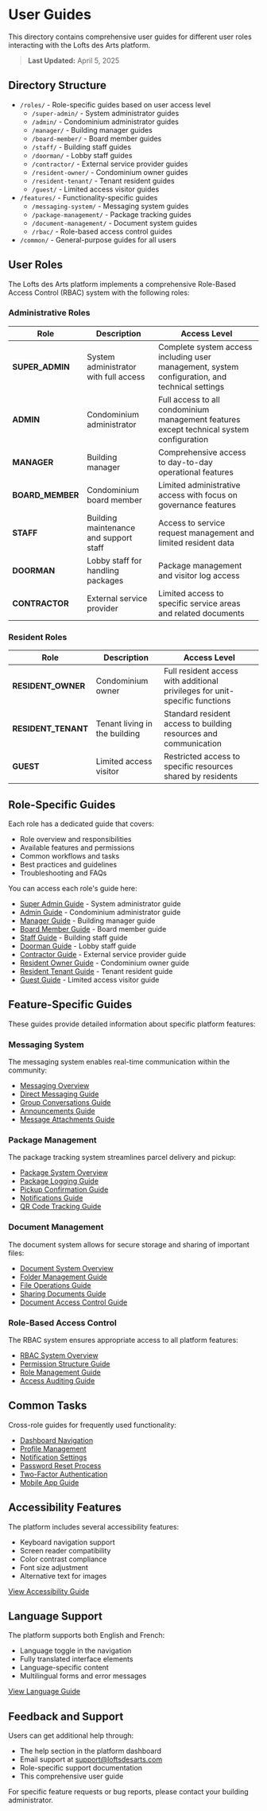 # User Guides

This directory contains comprehensive user guides for different user roles interacting with the Lofts des Arts platform.

> **Last Updated:** April 5, 2025

## Directory Structure

- `/roles/` - Role-specific guides based on user access level
  - `/super-admin/` - System administrator guides
  - `/admin/` - Condominium administrator guides
  - `/manager/` - Building manager guides
  - `/board-member/` - Board member guides
  - `/staff/` - Building staff guides
  - `/doorman/` - Lobby staff guides
  - `/contractor/` - External service provider guides
  - `/resident-owner/` - Condominium owner guides
  - `/resident-tenant/` - Tenant resident guides
  - `/guest/` - Limited access visitor guides
- `/features/` - Functionality-specific guides
  - `/messaging-system/` - Messaging system guides
  - `/package-management/` - Package tracking guides
  - `/document-management/` - Document system guides
  - `/rbac/` - Role-based access control guides
- `/common/` - General-purpose guides for all users

## User Roles

The Lofts des Arts platform implements a comprehensive Role-Based Access Control (RBAC) system with the following roles:

### Administrative Roles

| Role | Description | Access Level |
|------|-------------|--------------|
| **SUPER_ADMIN** | System administrator with full access | Complete system access including user management, system configuration, and technical settings |
| **ADMIN** | Condominium administrator | Full access to all condominium management features except technical system configuration |
| **MANAGER** | Building manager | Comprehensive access to day-to-day operational features |
| **BOARD_MEMBER** | Condominium board member | Limited administrative access with focus on governance features |
| **STAFF** | Building maintenance and support staff | Access to service request management and limited resident data |
| **DOORMAN** | Lobby staff for handling packages | Package management and visitor log access |
| **CONTRACTOR** | External service provider | Limited access to specific service areas and related documents |

### Resident Roles

| Role | Description | Access Level |
|------|-------------|--------------|
| **RESIDENT_OWNER** | Condominium owner | Full resident access with additional privileges for unit-specific functions |
| **RESIDENT_TENANT** | Tenant living in the building | Standard resident access to building resources and communication |
| **GUEST** | Limited access visitor | Restricted access to specific resources shared by residents |

## Role-Specific Guides

Each role has a dedicated guide that covers:

- Role overview and responsibilities
- Available features and permissions
- Common workflows and tasks
- Best practices and guidelines
- Troubleshooting and FAQs

You can access each role's guide here:

- [Super Admin Guide](./roles/super-admin/README.md) - System administrator guide
- [Admin Guide](./roles/admin/README.md) - Condominium administrator guide
- [Manager Guide](./roles/manager/README.md) - Building manager guide
- [Board Member Guide](./roles/board-member/README.md) - Board member guide
- [Staff Guide](./roles/staff/README.md) - Building staff guide
- [Doorman Guide](./roles/doorman/README.md) - Lobby staff guide
- [Contractor Guide](./roles/contractor/README.md) - External service provider guide
- [Resident Owner Guide](./roles/resident-owner/README.md) - Condominium owner guide
- [Resident Tenant Guide](./roles/resident-tenant/README.md) - Tenant resident guide
- [Guest Guide](./roles/guest/README.md) - Limited access visitor guide

## Feature-Specific Guides

These guides provide detailed information about specific platform features:

### Messaging System

The messaging system enables real-time communication within the community:

- [Messaging Overview](./features/messaging-system/overview.md)
- [Direct Messaging Guide](./features/messaging-system/direct-messaging.md)
- [Group Conversations Guide](./features/messaging-system/group-conversations.md)
- [Announcements Guide](./features/messaging-system/announcements.md)
- [Message Attachments Guide](./features/messaging-system/attachments.md)

### Package Management

The package tracking system streamlines parcel delivery and pickup:

- [Package System Overview](./features/package-management/overview.md)
- [Package Logging Guide](./features/package-management/logging.md)
- [Pickup Confirmation Guide](./features/package-management/pickup.md)
- [Notifications Guide](./features/package-management/notifications.md)
- [QR Code Tracking Guide](./features/package-management/qr-codes.md)

### Document Management

The document system allows for secure storage and sharing of important files:

- [Document System Overview](./features/document-management/overview.md)
- [Folder Management Guide](./features/document-management/folders.md)
- [File Operations Guide](./features/document-management/files.md)
- [Sharing Documents Guide](./features/document-management/sharing.md)
- [Document Access Control Guide](./features/document-management/access-control.md)

### Role-Based Access Control

The RBAC system ensures appropriate access to all platform features:

- [RBAC System Overview](./features/rbac/overview.md)
- [Permission Structure Guide](./features/rbac/permissions.md)
- [Role Management Guide](./features/rbac/role-management.md)
- [Access Auditing Guide](./features/rbac/auditing.md)

## Common Tasks

Cross-role guides for frequently used functionality:

- [Dashboard Navigation](./common/dashboard-navigation.md)
- [Profile Management](./common/profile-management.md)
- [Notification Settings](./common/notification-settings.md)
- [Password Reset Process](./common/password-reset.md)
- [Two-Factor Authentication](./common/two-factor-authentication.md)
- [Mobile App Guide](./common/mobile-app.md)

## Accessibility Features

The platform includes several accessibility features:

- Keyboard navigation support
- Screen reader compatibility
- Color contrast compliance
- Font size adjustment
- Alternative text for images

[View Accessibility Guide](./common/accessibility.md)

## Language Support

The platform supports both English and French:

- Language toggle in the navigation
- Fully translated interface elements
- Language-specific content
- Multilingual forms and error messages

[View Language Guide](./common/language-support.md)

## Feedback and Support

Users can get additional help through:

- The help section in the platform dashboard
- Email support at support@loftsdesarts.com
- Role-specific support documentation
- This comprehensive user guide

For specific feature requests or bug reports, please contact your building administrator.